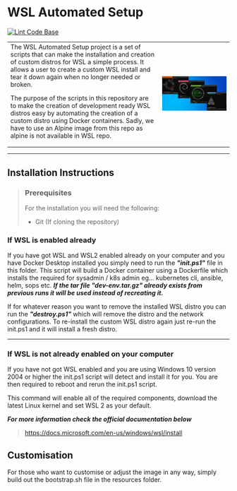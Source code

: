 # WSL Automated Setup
[![Lint Code Base](https://github.com/John-Limb/wsl-automated-setup/actions/workflows/super-linter.yml/badge.svg?branch=master)](https://github.com/John-Limb/wsl-automated-setup/actions/workflows/super-linter.yml)
<table>
    <tr>
        <td>
The WSL Automated Setup project is a set of scripts that can make the installation and creation of custom distros for WSL a simple process. It allows a user to create a custom WSL install and tear it down again when no longer needed or broken. 

The purpose of the scripts in this repository are to make the creation of development ready WSL distros easy by 
automating the creation of a custom distro using Docker containers.
Sadly, we have to use an Alpine image from this repo as alpine is not available in WSL repo. 
    </td>
    <td>
    <img src="./resources/images/wsl-preview.jpg"
     alt="WSL Installations" />
        </td>
    </tr>
</table>

___
## Installation Instructions

> ### Prerequisites
> For the installation you will need the following:
> - Git (If cloning the repository)
### If WSL is enabled already
If you have got WSL and WSL2 enabled already on your computer and you have Docker Desktop installed you simply
need to run the ***"init.ps1"*** file in this folder. This script will build a Docker container using a
Dockerfile which installs the required for sysadmin / k8s admin  eg... kubernetes cli, ansible, helm, sops etc.   ***If the tar file "dev-env.tar.gz" already exists from previous runs it will be used instead of recreating it.***

If for whatever reason you want to remove the installed WSL distro you can run the ***"destroy.ps1"***
which will remove the distro and the network configurations. To re-install the custom WSL distro again just 
re-run the init.ps1 and it will install a fresh distro.
___
### If WSL is not already enabled on your computer
If you have not got WSL enabled and you are using Windows 10 version 2004 or higher the init.ps1 script will detect and install it for you. You are then required to reboot and rerun the init.ps1 script. 

This command will enable all of the required components, download the latest Linux kernel and set WSL 2 as your default.

***For more information check the official documentation below***

> https://docs.microsoft.com/en-us/windows/wsl/install

## Customisation
For those who want to customise or adjust the image in any way, simply build out the bootstrap.sh file in the resources folder. 